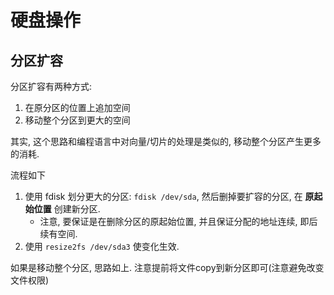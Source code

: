 # 硬盘操作

## 分区扩容
分区扩容有两种方式:
1. 在原分区的位置上追加空间
2. 移动整个分区到更大的空间

其实, 这个思路和编程语言中对向量/切片的处理是类似的, 移动整个分区产生更多的消耗.

流程如下
1. 使用 fdisk 划分更大的分区: `fdisk /dev/sda`, 然后删掉要扩容的分区, 在 **原起始位置** 创建新分区.
    - 注意, 要保证是在删除分区的原起始位置, 并且保证分配的地址连续, 即后续有空间.
2. 使用 `resize2fs /dev/sda3` 使变化生效.

如果是移动整个分区, 思路如上. 注意提前将文件copy到新分区即可(注意避免改变文件权限)